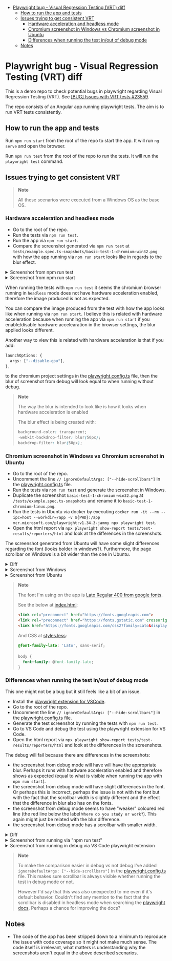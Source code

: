 - [Playwright bug - Visual Regression Testing (VRT) diff](#playwright-bug---visual-regression-testing-vrt-diff)
  - [How to run the app and tests](#how-to-run-the-app-and-tests)
  - [Issues trying to get consistent VRT](#issues-trying-to-get-consistent-vrt)
    - [Hardware acceleration and headless mode](#hardware-acceleration-and-headless-mode)
    - [Chromium screenshot in Windows vs Chromium screenshot in Ubuntu](#chromium-screenshot-in-windows-vs-chromium-screenshot-in-ubuntu)
    - [Differences when running the test in/out of debug mode](#differences-when-running-the-test-inout-of-debug-mode)
  - [Notes](#notes)

# Playwright bug - Visual Regression Testing (VRT) diff

This is a demo repo to check potential bugs in playwright regarding Visual Regression Testing (VRT). See [[BUG] Issues with VRT tests #23559](https://github.com/microsoft/playwright/issues/23559).

The repo consists of an Angular app running playwright tests. The aim is to run VRT tests consistently.

## How to run the app and tests

Run `npm run start` from the root of the repo to start the app. It will run `ng serve` and open the browser. 

Run `npm run test` from the root of the repo to run the tests. It will run the `playwright test` command.

## Issues trying to get consistent VRT

> **Note**
>
> All these scenarios were executed from a Windows OS as the base OS.

### Hardware acceleration and headless mode

- Go to the root of the repo.
- Run the tests via `npm run test`.
- Run the app via `npm run start`.
- Compare the screenshot generated via `npm run test` at `tests/example.spec.ts-snapshots/basic-test-1-chromium-win32.png` with how the app running via `npm run start` looks like in regards to the blur effect.

<details>
  <summary>Screenshot from npm run test</summary>
  
  ![screenshot from npm run test](/docs/images/hardware-acceleration-npm-run-test.png)
</details>

<details>
  <summary>Screenshot from npm run start</summary>
  
  > **Note**
  >
  > My PC has a higher resolution than 1920x1080, I've used the browser tools to try and get close for the manual screenshot I took. Anyways, what's important in this screenshot is looking at how the blur looks correct and how different it is from when running the test via `npm run test`.
  > 

  ![screenshot from npm run test](/docs/images/hardware-acceleration-npm-run-start.png)
</details>

When running the tests with `npm run test` it seems the chromium browser running in `headless` mode does not have hardware acceleration enabled, therefore the image produced is not as expected.

You can compare the image produced from the test with how the app looks like when running via `npm run start`. I believe this is related with hardware acceleration because when running the app via `npm run start` if you enable/disable hardware accelearation in the browser settings, the blur applied looks different.

Another way to view this is related with hardware acceleration is that if you add:
```ts
launchOptions: {
  args: ["--disable-gpu"],
},
```
to the chromium project settings in the [playwright.config.ts](/playwright.config.ts) file, then the blur of screenshot from debug will look equal to when running without debug.

> **Note**
>
> The way the blur is intended to look like is how it looks when hardware acceleration is enabled
>
> The blur effect is being created with:
> ```css
> background-color: transparent;
> -webkit-backdrop-filter: blur(50px);
> backdrop-filter: blur(50px);
> ```
>

### Chromium screenshot in Windows vs Chromium screenshot in Ubuntu

- Go to the root of the repo.
- Uncomment the line `// ignoreDefaultArgs: ["--hide-scrollbars"]` in the [playwright.config.ts](/playwright.config.ts) file.
- Run the tests via `npm run test` and generate the screenshot in Windows.
- Duplicate the screenshot `basic-test-1-chromium-win32.png` at `/tests/example.spec.ts-snapshots` and rename it to `basic-test-1-chromium-linux.png`.
- Run the tests in Ubuntu via docker by executing `docker run -it --rm --ipc=host --workdir=/app -v ${PWD}:/app mcr.microsoft.com/playwright:v1.34.3-jammy npx playwright test`.
- Open the html report via `npx playwright show-report tests/test-results/reporters/html` and look at the differences in the screenshots.

The screenshot generated from Ubuntu will have some slight differences regarding the font (looks bolder in windows?). Furthermore, the page scrollbar on Windows is a bit wider than the one in Ubuntu.

<details>
  <summary>Diff</summary>
  
  ![diff](/docs/images/windows-ubuntu-diff.png)
</details>

<details>
  <summary>Screenshot from Windows</summary>
  
  ![Windows](/docs/images/windows.png)
</details>

<details>
  <summary>Screenshot from Ubuntu</summary>
  
  ![Ubuntu](/docs/images/ubuntu.png)
</details>

> **Note**
> 
> The font I'm using on the app is [Lato Regular 400 from google fonts](https://fonts.google.com/specimen/Lato?preview.text=Whereas%20recognition%20of%20the%20inherent%20dignity&preview.text_type=custom). 
>  
> See the below at [index.html](/src/index.html):
> 
> ```html
> <link rel="preconnect" href="https://fonts.googleapis.com">
> <link rel="preconnect" href="https://fonts.gstatic.com" crossorigin>
> <link href="https://fonts.googleapis.com/css2?family=Lato&display=swap" rel="stylesheet">
> ```
> 
> And CSS at [styles.less](/src/styles/styles.less):
> 
> ```css
> @font-family-lato: 'Lato', sans-serif;
> 
> body {
>   font-family: @font-family-lato;
> }
> ```

### Differences when running the test in/out of debug mode 

This one might not be a bug but it still feels like a bit of an issue.

- Install the [playwright extension for VSCode](https://marketplace.visualstudio.com/items?itemName=ms-playwright.playwright).
- Go to the root of the repo.
- Uncomment the line `// ignoreDefaultArgs: ["--hide-scrollbars"]` in the [playwright.config.ts](/playwright.config.ts) file.
- Generate the test screenshot by running the tests with `npm run test`. 
- Go to VS Code and debug the test using the playwright extension for VS Code.
- Open the html report via `npx playwright show-report tests/test-results/reporters/html` and look at the differences in the screenshots.

The debug will fail because there are differences in the screenshots:

- the screenshot from debug mode will have will have the appropriate blur. Perhaps it runs with hardware acceleration enabled and therefore shows as expected (equal to what is visible when running the app with `npm run start`).
- the screenshot from debug mode will have slight differences in the font. Or perhaps this is incorrect, perhaps the issue is not with the font but with the fact that the scrollbar width is slightly different and the effect that the difference in blur also has on the fonts.
- the screenshot from debug mode seems to have "weaker" coloured red line (the red line below the label `Where do you study or work?`). This again might just be related with the blur difference.
- the screenshot from debug mode has a scrollbar with smaller width.

<details>
  <summary>Diff</summary>
  
  ![diff](/docs/images/debug-diff.png)
</details>

<details>
  <summary>Screenshot from running via "npm run test"</summary>
  
  ![Windows](/docs/images/not-debug.png)
</details>

<details>
  <summary>Screenshot from running in debug via VS Code playwright extension</summary>
  
  ![Ubuntu](/docs/images/debug.png)
</details>

> **Note**
>
> To make the comparison easier in debug vs not debug I've added `ignoreDefaultArgs: ["--hide-scrollbars"]` in the [playwright.config.ts](/playwright.config.ts) file. This makes sure scrollbar is always visible whether running the test in debug mode or not. 
>
> However I'd say that this was also unexpected to me even if it's default behavior. Couldn't find any mention to the fact that the scrollbar is disabled in headless mode when searching the [playwright docs](https://playwright.dev/docs). Perhaps a chance for improving the docs?
> 

## Notes

- The code of the app has been stripped down to a minimum to reproduce the issue with code coverage so it might not make much sense. The code itself is irrelevant, what matters is understanding why the screenshots aren't equal in the above described scenarios.
